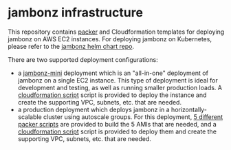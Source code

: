 # jambonz infrastructure

This repository contains [packer](packer.io) and Cloudformation templates for deploying jambonz on AWS EC2 instances.  For deploying jambonz on Kubernetes, please refer to the [jambonz helm chart repo](https://github.com/jambonz/helm-charts).

There are two supported deployment configurations:

- a [jambonz-mini](./packer/jambonz-mini) deployment which is an "all-in-one" deployment of jambonz on a single EC2 instance.  This type of deployment is ideal for development and testing, as well as running smaller production loads.  A [cloudformation script](./cloudformation/jambonz-mini.yaml) script is provided to deploy the instance and create the supporting VPC, subnets, etc. that are needed.
- a production deployment which deploys jambonz in a horizontally-scalable cluster using autoscale groups.  For this deployment, [5 different packer scripts](./packer) are provided to build the 5 AMIs that are needed, and a [cloudformation script](./cloudformation/jambonz-scalable-production.yaml) script is provided to deploy them and create the supporting VPC, subnets, etc. that are needed.
